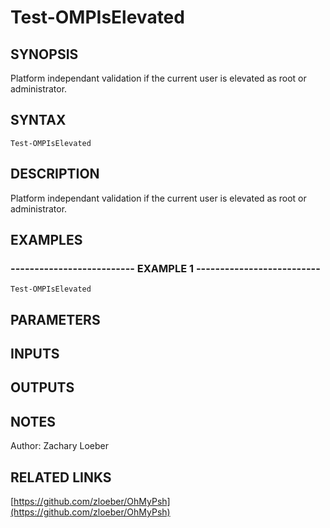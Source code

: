 ﻿---
external help file: OhMyPsh-help.xml
Module Name: OhMyPsh
online version: https://github.com/zloeber/OhMyPsh
schema: 2.0.0
---

# Test-OMPIsElevated

## SYNOPSIS
Platform independant validation if the current user is elevated as root or administrator.

## SYNTAX

```
Test-OMPIsElevated
```

## DESCRIPTION
Platform independant validation if the current user is elevated as root or administrator.

## EXAMPLES

### -------------------------- EXAMPLE 1 --------------------------
```
Test-OMPIsElevated
```

## PARAMETERS

## INPUTS

## OUTPUTS

## NOTES
Author: Zachary Loeber

## RELATED LINKS

[https://github.com/zloeber/OhMyPsh](https://github.com/zloeber/OhMyPsh)

